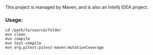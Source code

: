 This project is managed by Maven, and is also an Intellij IDEA project.

### Usage:

	cd /path/to/source/folder
	mvn clean
	mvn compile
	mvn test-compile
	mvn org.pitest:pitest-maven:mutationCoverage
